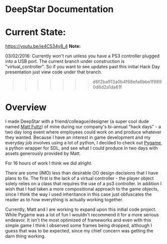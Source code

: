 # DeepStar Documentation

# Current State:

https://youtu.be/ie4C534y8_4
  **Note:**

  03/02/2016:
  Currently won't run unless you have a PS3 controller plugged into a USB port. The current branch under construction is "virtual_controller". So if you want to see updates past this initial Hack Day presentation just view code under that branch.
>>>>>>> d6f2ba913a0b4f68efa6bbe1f9890d6d2a1da61f

# Overview

I made DeepStar with a friend/colleague/designer (a super cool dude named [Matt Fultz](http://www.herowithacomputer.com/)) of mine during our company's bi-annual "hack days" - a two day long event where employees could work on and produce whatever they wanted. Because I have an interest in game development and my everyday job involves using a lot of python, I decided to check out [Pygame](http://www.pygame.org/hifi.html), a python wrapper for SDL, and see what I could produce in two days with assets generously provided by Matt.

For 16 hours of work I think we did alright.

There are some (IMO) less than desirable OO design decisions that I have plans to fix. The first is the lack of a virtual controller - the player object solely relies on a class that requires the use of a ps3 controller. In addition I wish that I had taken a more compositional approach to the game objects, since I think the way I used inheritance in this case just obfuscates the reader as to how everything is actually working together.

Currently, Matt and I are working to expand upon this initial code project. While Pygame was a lot of fun I wouldn't recommend it for a more serious endeavor. It isn't the most optimized of frameworks and even with this simple game I think I observed some frames being dropped, although I guess that was to be expected, since my chief concern was getting the darn thing working.
